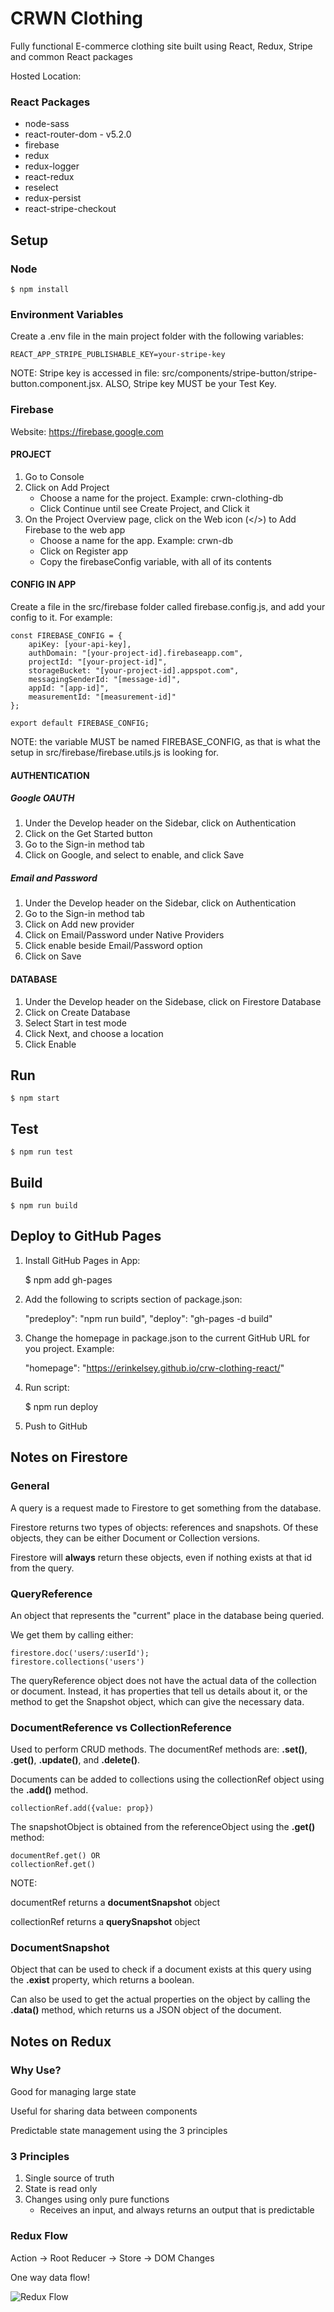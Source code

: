 # CRWN Clothing

Fully functional E-commerce clothing site built using React, Redux, Stripe and common React packages

Hosted Location:

### React Packages

- node-sass
- react-router-dom - v5.2.0
- firebase
- redux
- redux-logger
- react-redux
- reselect
- redux-persist
- react-stripe-checkout

## Setup

### Node

    $ npm install

### Environment Variables

Create a .env file in the main project folder with the following variables:

    REACT_APP_STRIPE_PUBLISHABLE_KEY=your-stripe-key

NOTE: Stripe key is accessed in file: src/components/stripe-button/stripe-button.component.jsx. ALSO, Stripe key MUST be your Test Key.

### Firebase

Website: https://firebase.google.com

#### PROJECT

1. Go to Console
2. Click on Add Project
   - Choose a name for the project. Example: crwn-clothing-db
   - Click Continue until see Create Project, and Click it
3. On the Project Overview page, click on the Web icon (</>) to Add Firebase to the web app
   - Choose a name for the app. Example: crwn-db
   - Click on Register app
   - Copy the firebaseConfig variable, with all of its contents

#### CONFIG IN APP

Create a file in the src/firebase folder called firebase.config.js, and add your config to it. For example:

    const FIREBASE_CONFIG = {
        apiKey: [your-api-key],
        authDomain: "[your-project-id].firebaseapp.com",
        projectId: "[your-project-id]",
        storageBucket: "[your-project-id].appspot.com",
        messagingSenderId: "[message-id]",
        appId: "[app-id]",
        measurementId: "[measurement-id]"
    };

    export default FIREBASE_CONFIG;

NOTE: the variable MUST be named FIREBASE_CONFIG, as that is what the setup in src/firebase/firebase.utils.js is looking for.

#### AUTHENTICATION

##### Google OAUTH

1. Under the Develop header on the Sidebar, click on Authentication
2. Click on the Get Started button
3. Go to the Sign-in method tab
4. Click on Google, and select to enable, and click Save

##### Email and Password

1. Under the Develop header on the Sidebar, click on Authentication
2. Go to the Sign-in method tab
3. Click on Add new provider
4. Click on Email/Password under Native Providers
5. Click enable beside Email/Password option
6. Click on Save

#### DATABASE

1. Under the Develop header on the Sidebase, click on Firestore Database
2. Click on Create Database
3. Select Start in test mode
4. Click Next, and choose a location
5. Click Enable

## Run

    $ npm start

## Test

    $ npm run test

## Build

    $ npm run build

## Deploy to GitHub Pages

1.  Install GitHub Pages in App:

    $ npm add gh-pages

2.  Add the following to scripts section of package.json:

    "predeploy": "npm run build",
    "deploy": "gh-pages -d build"

3.  Change the homepage in package.json to the current GitHub URL for you project. Example:

    "homepage": "https://erinkelsey.github.io/crw-clothing-react/"

4.  Run script:

    $ npm run deploy

5.  Push to GitHub

## Notes on Firestore

### General

A query is a request made to Firestore to get something from the database.

Firestore returns two types of objects: references and snapshots. Of these objects, they can be either Document or Collection versions.

Firestore will **always** return these objects, even if nothing exists at that id from the query.

### QueryReference

An object that represents the "current" place in the database being queried.

We get them by calling either:

    firestore.doc('users/:userId');
    firestore.collections('users')

The queryReference object does not have the actual data of the collection or document. Instead, it has properties that tell us details about it, or the method to get the Snapshot object, which can give the necessary data.

### DocumentReference vs CollectionReference

Used to perform CRUD methods. The documentRef methods are: **.set()**, **.get()**, **.update()**, and **.delete()**.

Documents can be added to collections using the collectionRef object using the **.add()** method.

    collectionRef.add({value: prop})

The snapshotObject is obtained from the referenceObject using the **.get()** method:

    documentRef.get() OR
    collectionRef.get()

NOTE:

documentRef returns a **documentSnapshot** object

collectionRef returns a **querySnapshot** object

### DocumentSnapshot

Object that can be used to check if a document exists at this query using the **.exist** property, which returns a boolean.

Can also be used to get the actual properties on the object by calling the **.data()** method, which returns us a JSON object of the document.

## Notes on Redux

### Why Use?

Good for managing large state

Useful for sharing data between components

Predictable state management using the 3 principles

### 3 Principles

1. Single source of truth
2. State is read only
3. Changes using only pure functions
   - Receives an input, and always returns an output that is predictable

### Redux Flow

Action -> Root Reducer -> Store -> DOM Changes

One way data flow!

![Redux Flow](/redux-flow.png 'Redux Flow')
